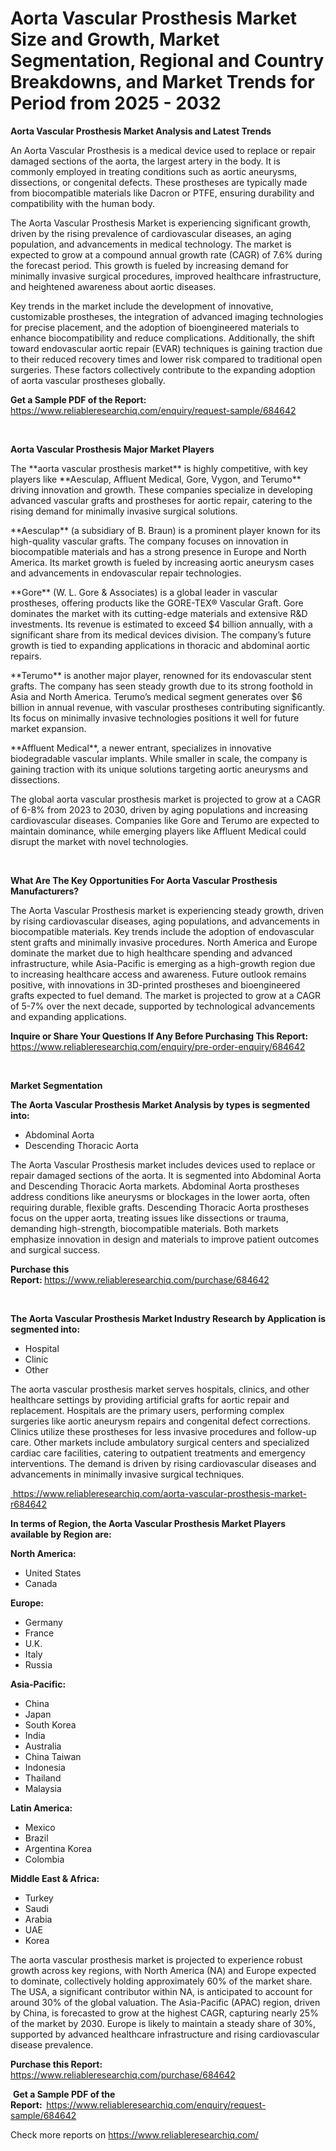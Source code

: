 <p><h1>Aorta Vascular Prosthesis Market Size and Growth, Market Segmentation, Regional and Country Breakdowns, and Market Trends for Period from 2025 -  2032</h1></p><p><strong>Aorta Vascular Prosthesis Market Analysis and Latest Trends</strong></p>
<p><p>An Aorta Vascular Prosthesis is a medical device used to replace or repair damaged sections of the aorta, the largest artery in the body. It is commonly employed in treating conditions such as aortic aneurysms, dissections, or congenital defects. These prostheses are typically made from biocompatible materials like Dacron or PTFE, ensuring durability and compatibility with the human body.</p><p>The Aorta Vascular Prosthesis Market is experiencing significant growth, driven by the rising prevalence of cardiovascular diseases, an aging population, and advancements in medical technology. The market is expected to grow at a compound annual growth rate (CAGR) of 7.6% during the forecast period. This growth is fueled by increasing demand for minimally invasive surgical procedures, improved healthcare infrastructure, and heightened awareness about aortic diseases.</p><p>Key trends in the market include the development of innovative, customizable prostheses, the integration of advanced imaging technologies for precise placement, and the adoption of bioengineered materials to enhance biocompatibility and reduce complications. Additionally, the shift toward endovascular aortic repair (EVAR) techniques is gaining traction due to their reduced recovery times and lower risk compared to traditional open surgeries. These factors collectively contribute to the expanding adoption of aorta vascular prostheses globally.</p></p>
<p><strong>Get a Sample PDF of the Report:&nbsp;</strong> <a href="https://www.reliableresearchiq.com/enquiry/request-sample/684642?utm_campaign=1834&utm_medium=2&utm_source=Github&utm_content=ia&utm_term=20012025&utm_id=aorta-vascular-prosthesis">https://www.reliableresearchiq.com/enquiry/request-sample/684642</a></p>
<p>&nbsp;</p>
<p><strong>Aorta Vascular Prosthesis Major Market Players</strong></p>
<p><p>The **aorta vascular prosthesis market** is highly competitive, with key players like **Aesculap, Affluent Medical, Gore, Vygon, and Terumo** driving innovation and growth. These companies specialize in developing advanced vascular grafts and prostheses for aortic repair, catering to the rising demand for minimally invasive surgical solutions.</p><p>**Aesculap** (a subsidiary of B. Braun) is a prominent player known for its high-quality vascular grafts. The company focuses on innovation in biocompatible materials and has a strong presence in Europe and North America. Its market growth is fueled by increasing aortic aneurysm cases and advancements in endovascular repair technologies.</p><p>**Gore** (W. L. Gore & Associates) is a global leader in vascular prostheses, offering products like the GORE-TEX® Vascular Graft. Gore dominates the market with its cutting-edge materials and extensive R&D investments. Its revenue is estimated to exceed $4 billion annually, with a significant share from its medical devices division. The company’s future growth is tied to expanding applications in thoracic and abdominal aortic repairs.</p><p>**Terumo** is another major player, renowned for its endovascular stent grafts. The company has seen steady growth due to its strong foothold in Asia and North America. Terumo’s medical segment generates over $6 billion in annual revenue, with vascular prostheses contributing significantly. Its focus on minimally invasive technologies positions it well for future market expansion.</p><p>**Affluent Medical**, a newer entrant, specializes in innovative biodegradable vascular implants. While smaller in scale, the company is gaining traction with its unique solutions targeting aortic aneurysms and dissections.</p><p>The global aorta vascular prosthesis market is projected to grow at a CAGR of 6-8% from 2023 to 2030, driven by aging populations and increasing cardiovascular diseases. Companies like Gore and Terumo are expected to maintain dominance, while emerging players like Affluent Medical could disrupt the market with novel technologies.</p></p>
<p>&nbsp;</p>
<p><strong>What Are The Key Opportunities For Aorta Vascular Prosthesis Manufacturers?</strong></p>
<p><p>The Aorta Vascular Prosthesis market is experiencing steady growth, driven by rising cardiovascular diseases, aging populations, and advancements in biocompatible materials. Key trends include the adoption of endovascular stent grafts and minimally invasive procedures. North America and Europe dominate the market due to high healthcare spending and advanced infrastructure, while Asia-Pacific is emerging as a high-growth region due to increasing healthcare access and awareness. Future outlook remains positive, with innovations in 3D-printed prostheses and bioengineered grafts expected to fuel demand. The market is projected to grow at a CAGR of 5-7% over the next decade, supported by technological advancements and expanding applications.</p></p>
<p><strong>Inquire or Share Your Questions If Any Before Purchasing This Report:</strong> <a href="https://www.reliableresearchiq.com/enquiry/pre-order-enquiry/684642?utm_campaign=1834&utm_medium=2&utm_source=Github&utm_content=ia&utm_term=20012025&utm_id=aorta-vascular-prosthesis">https://www.reliableresearchiq.com/enquiry/pre-order-enquiry/684642</a></p>
<p>&nbsp;</p>
<p><strong>Market Segmentation</strong></p>
<p><strong>The Aorta Vascular Prosthesis Market Analysis by types is segmented into:</strong></p>
<p><ul><li>Abdominal Aorta</li><li>Descending Thoracic Aorta</li></ul></p>
<p><p>The Aorta Vascular Prosthesis market includes devices used to replace or repair damaged sections of the aorta. It is segmented into Abdominal Aorta and Descending Thoracic Aorta markets. Abdominal Aorta prostheses address conditions like aneurysms or blockages in the lower aorta, often requiring durable, flexible grafts. Descending Thoracic Aorta prostheses focus on the upper aorta, treating issues like dissections or trauma, demanding high-strength, biocompatible materials. Both markets emphasize innovation in design and materials to improve patient outcomes and surgical success.</p></p>
<p><strong>Purchase this Report:&nbsp;</strong><a href="https://www.reliableresearchiq.com/purchase/684642?utm_campaign=1834&utm_medium=2&utm_source=Github&utm_content=ia&utm_term=20012025&utm_id=aorta-vascular-prosthesis">https://www.reliableresearchiq.com/purchase/684642</a></p>
<p>&nbsp;</p>
<p><strong>The Aorta Vascular Prosthesis Market Industry Research by Application is segmented into:</strong></p>
<p><ul><li>Hospital</li><li>Clinic</li><li>Other</li></ul></p>
<p><p>The aorta vascular prosthesis market serves hospitals, clinics, and other healthcare settings by providing artificial grafts for aortic repair and replacement. Hospitals are the primary users, performing complex surgeries like aortic aneurysm repairs and congenital defect corrections. Clinics utilize these prostheses for less invasive procedures and follow-up care. Other markets include ambulatory surgical centers and specialized cardiac care facilities, catering to outpatient treatments and emergency interventions. The demand is driven by rising cardiovascular diseases and advancements in minimally invasive surgical techniques.</p></p>
<p><a href="https://www.reliableresearchiq.com/aorta-vascular-prosthesis-market-r684642?utm_campaign=1834&utm_medium=2&utm_source=Github&utm_content=ia&utm_term=20012025&utm_id=aorta-vascular-prosthesis">&nbsp;https://www.reliableresearchiq.com/aorta-vascular-prosthesis-market-r684642</a></p>
<p><strong>In terms of Region, the Aorta Vascular Prosthesis Market Players available by Region are:</strong></p>
<p>
    <p> <strong> North America: </strong>
        <ul>
            <li>United States</li>
            <li>Canada</li>
        </ul>
        </p> 
    <p> <strong> Europe: </strong>
        <ul>
            <li>Germany</li>
            <li>France</li>
            <li>U.K.</li>
            <li>Italy</li>
            <li>Russia</li>
        </ul>
        </p> 
    <p> <strong> Asia-Pacific: </strong>
        <ul>
            <li>China</li>
            <li>Japan</li>
            <li>South Korea</li>
            <li>India</li>
            <li>Australia</li>
            <li>China Taiwan</li>
            <li>Indonesia</li>
            <li>Thailand</li>
            <li>Malaysia</li>
        </ul>
        </p> 
    <p> <strong> Latin America: </strong>
        <ul>
            <li>Mexico</li>
            <li>Brazil</li>
            <li>Argentina Korea</li>
            <li>Colombia</li>
        </ul>
        </p> 
    <p> <strong> Middle East & Africa: </strong>
        <ul>
            <li>Turkey</li>
            <li>Saudi</li>
            <li>Arabia</li>
            <li>UAE</li>
            <li>Korea</li>
        </ul>
    </p>
    </p>
<p><p>The aorta vascular prosthesis market is projected to experience robust growth across key regions, with North America (NA) and Europe expected to dominate, collectively holding approximately 60% of the market share. The USA, a significant contributor within NA, is anticipated to account for around 30% of the global valuation. The Asia-Pacific (APAC) region, driven by China, is forecasted to grow at the highest CAGR, capturing nearly 25% of the market by 2030. Europe is likely to maintain a steady share of 30%, supported by advanced healthcare infrastructure and rising cardiovascular disease prevalence.</p></p>
<p><strong>Purchase this Report: </strong><a href="https://www.reliableresearchiq.com/purchase/684642?utm_campaign=1834&utm_medium=2&utm_source=Github&utm_content=ia&utm_term=20012025&utm_id=aorta-vascular-prosthesis">https://www.reliableresearchiq.com/purchase/684642</a></p>
<p>&nbsp;<strong>Get a Sample PDF of the Report:&nbsp;&nbsp;</strong><a href="https://www.reliableresearchiq.com/enquiry/request-sample/684642?utm_campaign=1834&utm_medium=2&utm_source=Github&utm_content=ia&utm_term=20012025&utm_id=aorta-vascular-prosthesis">https://www.reliableresearchiq.com/enquiry/request-sample/684642</a></p>
<p><strong></strong></p>
<p>Check more reports on <a href="https://www.reliableresearchiq.com/?utm_campaign=1834&utm_medium=2&utm_source=Github&utm_content=ia&utm_term=20012025&utm_id=aorta-vascular-prosthesis">https://www.reliableresearchiq.com/</a></p>